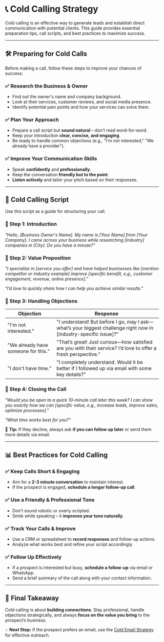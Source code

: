 # **📞 Cold Calling Strategy**  

Cold calling is an effective way to generate leads and establish direct communication with potential clients. This guide provides essential preparation tips, call scripts, and best practices to maximize success.  

---

## **🛠️ Preparing for Cold Calls**  

Before making a call, follow these steps to improve your chances of success:  

### **✅ Research the Business & Owner**  
- Find out the owner's name and company background.  
- Look at their services, customer reviews, and social media presence.  
- Identify potential pain points and how your services can solve them.  

### **✅ Plan Your Approach**  
- Prepare a call script but **sound natural** – don’t read word-for-word.  
- Keep your introduction **clear, concise, and engaging**.  
- Be ready to handle common objections (e.g., "I'm not interested," "We already have a provider").  

### **✅ Improve Your Communication Skills**  
- Speak **confidently** and **professionally**.  
- Keep the conversation **friendly but to the point**.  
- **Listen actively** and tailor your pitch based on their responses.  

---

## **📜 Cold Calling Script**  

Use this script as a guide for structuring your call.  

### **📌 Step 1: Introduction**  
*"Hello, [Business Owner's Name]. My name is [Your Name] from [Your Company]. I came across your business while researching [industry] companies in [City]. Do you have a minute?"*  

### **📌 Step 2: Value Proposition**  
*"I specialize in [service you offer] and have helped businesses like [mention competitor or industry example] improve [specific benefit, e.g., customer engagement, revenue, online presence]."*  

*"I’d love to quickly share how I can help you achieve similar results."*  

### **📌 Step 3: Handling Objections**  
| **Objection** | **Response** |
|--------------|-------------|
| "I'm not interested." | "I understand! But before I go, may I ask—what’s your biggest challenge right now in [industry-specific issue]?" |
| "We already have someone for this." | "That’s great! Just curious—how satisfied are you with their service? I’d love to offer a fresh perspective." |
| "I don't have time." | "I completely understand. Would it be better if I followed up via email with some key details?" |

### **📌 Step 4: Closing the Call**  
*"Would you be open to a quick 10-minute call later this week? I can show you exactly how we can [specific value, e.g., increase leads, improve sales, optimize processes]."*  

*"What time works best for you?"*  

📌 **Tip:** If they decline, always ask **if you can follow up later** or send them more details via email.  

---

## **📊 Best Practices for Cold Calling**  

### **✅ Keep Calls Short & Engaging**  
- Aim for a **2-3 minute conversation** to maintain interest.  
- If the prospect is engaged, **schedule a longer follow-up call**.  

### **✅ Use a Friendly & Professional Tone**  
- Don’t sound robotic or overly scripted.  
- Smile while speaking – it **improves your tone naturally**.  

### **✅ Track Your Calls & Improve**  
- Use a CRM or spreadsheet to **record responses** and follow-up actions.  
- Analyze what works best and refine your script accordingly.  

### **✅ Follow Up Effectively**  
- If a prospect is interested but busy, **schedule a follow-up** via email or WhatsApp.  
- Send a brief summary of the call along with your contact information.  

---

## **🚀 Final Takeaway**  
Cold calling is about **building connections**. Stay professional, handle objections strategically, and always **focus on the value you bring** to the prospect’s business.  

💡 **Next Step:** If the prospect prefers an email, use the [Cold Email Strategy](./cold-email-strategy.md) for effective outreach.  
